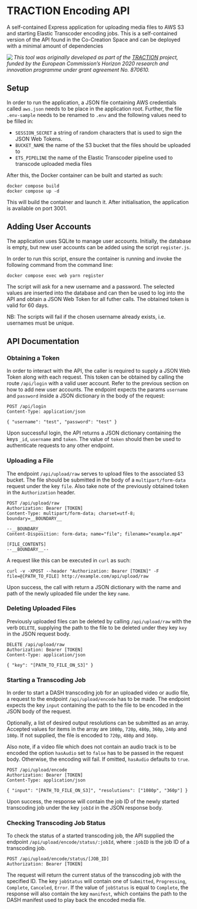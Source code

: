 # TRACTION Encoding API

A self-contained Express application for uploading media files to AWS S3 and
starting Elastic Transcoder encoding jobs. This is a self-contained version of
the API found in the Co-Creation Space and can be deployed with a minimal
amount of dependencies

<img src="https://www.traction-project.eu/wp-content/uploads/sites/3/2020/02/Logo-cabecera-Traction.png" align="left"/><em>This tool was originally developed as part of the <a href="https://www.traction-project.eu/">TRACTION</a> project, funded by the European Commission’s <a hef="http://ec.europa.eu/programmes/horizon2020/">Horizon 2020</a> research and innovation programme under grant agreement No. 870610.</em>

## Setup

In order to run the application, a JSON file containing AWS credentials called
`aws.json` needs to be place in the application root. Further, the file
`.env-sample` needs to be renamed to `.env` and the following values need to be
filled in:

- `SESSION_SECRET` a string of random characters that is used to sign the JSON
  Web Tokens.
- `BUCKET_NAME` the name of the S3 bucket that the files should be uploaded to
- `ETS_PIPELINE` the name of the Elastic Transcoder pipeline used to transcode
  uploaded media files

After this, the Docker container can be built and started as such:

    docker compose build
    docker compose up -d

This will build the container and launch it. After initialisation, the
application is available on port 3001.

## Adding User Accounts

The application uses SQLite to manage user accounts. Initially, the database is
empty, but new user accounts can be added using the script `register.js`.

In order to run this script, ensure the container is running and invoke the
following command from the command line:

    docker compose exec web yarn register

The script will ask for a new username and a password. The selected values are
inserted into the database and can then be used to log into the API and obtain
a JSON Web Token for all futher calls. The obtained token is valid for 60 days.

NB: The scripts will fail if the chosen username already exists, i.e. usernames
must be unique.

## API Documentation

### Obtaining a Token

In order to interact with the API, the caller is required to supply a JSON Web
Token along with each request. This token can be obtained by calling the route
`/api/login` with a valid user account. Refer to the previous section on how to
add new user accounts. The endpoint expects the params `username` and `password`
inside a JSON dictionary in the body of the request:

    POST /api/login
    Content-Type: application/json

    { "username": "test", "password": "test" }

Upon successful login, the API returns a JSON dictionary containing the keys
`_id`, `username` and `token`. The value of `token` should then be used to
authenticate requests to any other endpoint.

### Uploading a File

The endpoint `/api/upload/raw` serves to upload files to the associated S3
bucket. The file should be submitted in the body of a `multipart/form-data`
request under the key `file`. Also take note of the previously obtained token
in the `Authorization` header.

    POST /api/upload/raw
    Authorization: Bearer [TOKEN]
    Content-Type: multipart/form-data; charset=utf-8; boundary=__BOUNDARY__

    --__BOUNDARY__
    Content-Disposition: form-data; name="file"; filename="example.mp4"

    [FILE_CONTENTS]
    --__BOUNDARY__--

A request like this can be executed in `curl` as such:

    curl -v -XPOST --header "Authorization: Bearer [TOKEN]" -F file=@[PATH_TO_FILE] http://example.com/api/upload/raw

Upon success, the call with return a JSON dictionary with the name and path of
the newly uploaded file under the key `name`.

### Deleting Uploaded Files

Previously uploaded files can be deleted by calling `/api/upload/raw` with the
verb `DELETE`, supplying the path to the file to be deleted under they key
`key` in the JSON request body.

    DELETE /api/upload/raw
    Authorization: Bearer [TOKEN]
    Content-Type: application/json

    { "key": "[PATH_TO_FILE_ON_S3]" }

### Starting a Transcoding Job

In order to start a DASH transcoding job for an uploaded video or audio file,
a request to the endpoint `/api/upload/encode` has to be made. The endpoint
expects the key `input` containing the path to the file to be encoded in the
JSON body of the request.

Optionally, a list of desired output resolutions can be submitted as an array.
Accepted values for items in the array are `1080p`, `720p`, `480p`, `360p`,
`240p` and `180p`. If not supplied, the file is encoded to `720p`, `480p` and
`360p`.

Also note, if a video file which does not contain an audio track is to be
encoded the option `hasAudio` set to `false` has to be passed in the request
body. Otherwise, the encoding will fail. If omitted, `hasAudio` defaults to
`true`.

    POST /api/upload/encode
    Authorization: Bearer [TOKEN]
    Content-Type: application/json

    { "input": "[PATH_TO_FILE_ON_S3]", "resolutions": ["1080p", "360p"] }

Upon success, the response will contain the job ID of the newly started
transcoding job under the key `jobId` in the JSON response body.

### Checking Transcoding Job Status

To check the status of a started transcoding job, the API supplied the endpoint
`/api/upload/encode/status/:jobId`, where `:jobID` is the job ID of a
transcoding job.

    POST /api/upload/encode/status/[JOB_ID]
    Authorization: Bearer [TOKEN]

The request will return the current status of the transcoding job with the
specified ID. The key `jobStatus` will contain one of `Submitted`,
`Progressing`, `Complete`, `Canceled`, `Error`. If the value of `jobStatus` is
equal to `Complete`, the response will also contain the key `manifest`, which
contains the path to the DASH manifest used to play back the encoded media
file.
